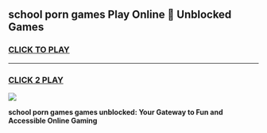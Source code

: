 
## school porn games Play Online 👋 Unblocked Games
<h3>
<a href="https://news.freeplayer.one?title=school_porn_games&ref=17GH">CLICK TO PLAY</a></h3>
<hr>

<h3>
<a href="https://news.freeplayer.one?title=school_porn_games&ref=17GH">CLICK 2 PLAY</a>
  
</h3>

<a href="https://news.freeplayer.one?title=school_porn_games&ref=17GH/"><img src="https://clearcache.store/games.png"></a>


**school porn games games unblocked: Your Gateway to Fun and Accessible Online Gaming**
